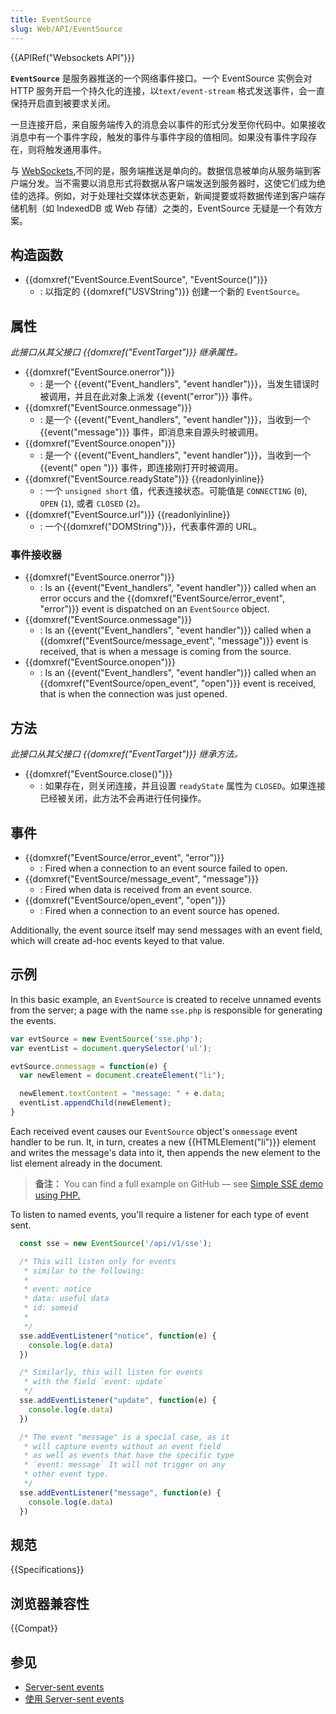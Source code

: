 ```yaml
---
title: EventSource
slug: Web/API/EventSource
---
```


{{APIRef("Websockets API")}}

**`EventSource`** 是服务器推送的一个网络事件接口。一个 EventSource 实例会对 HTTP 服务开启一个持久化的连接，以`text/event-stream` 格式发送事件，会一直保持开启直到被要求关闭。

一旦连接开启，来自服务端传入的消息会以事件的形式分发至你代码中。如果接收消息中有一个事件字段，触发的事件与事件字段的值相同。如果没有事件字段存在，则将触发通用事件。

与 [WebSockets](/zh-CN/docs/Web/API/WebSockets_API),不同的是，服务端推送是单向的。数据信息被单向从服务端到客户端分发。当不需要以消息形式将数据从客户端发送到服务器时，这使它们成为绝佳的选择。例如，对于处理社交媒体状态更新，新闻提要或将数据传递到客户端存储机制（如 IndexedDB 或 Web 存储）之类的，EventSource 无疑是一个有效方案。

## 构造函数

- {{domxref("EventSource.EventSource", "EventSource()")}}
  - : 以指定的 {{domxref("USVString")}} 创建一个新的 `EventSource`。

## 属性

_此接口从其父接口 {{domxref("EventTarget")}} 继承属性。_

- {{domxref("EventSource.onerror")}}
  - : 是一个 {{event("Event_handlers", "event handler")}}，当发生错误时被调用，并且在此对象上派发 {{event("error")}} 事件。
- {{domxref("EventSource.onmessage")}}
  - : 是一个 {{event("Event_handlers", "event handler")}}，当收到一个 {{event("message")}} 事件，即消息来自源头时被调用。
- {{domxref("EventSource.onopen")}}
  - : 是一个 {{event("Event_handlers", "event handler")}}，当收到一个 {{event(" open ")}} 事件，即连接刚打开时被调用。
- {{domxref("EventSource.readyState")}} {{readonlyinline}}
  - : 一个 `unsigned short` 值，代表连接状态。可能值是 `CONNECTING` (`0`), `OPEN` (`1`), 或者 `CLOSED` (`2`)。
- {{domxref("EventSource.url")}} {{readonlyinline}}
  - : 一个{{domxref("DOMString")}}，代表事件源的 URL。

### 事件接收器

- {{domxref("EventSource.onerror")}}
  - : Is an {{event("Event_handlers", "event handler")}} called when an error occurs and the {{domxref("EventSource/error_event", "error")}} event is dispatched on an `EventSource` object.
- {{domxref("EventSource.onmessage")}}
  - : Is an {{event("Event_handlers", "event handler")}} called when a {{domxref("EventSource/message_event", "message")}} event is received, that is when a message is coming from the source.
- {{domxref("EventSource.onopen")}}
  - : Is an {{event("Event_handlers", "event handler")}} called when an {{domxref("EventSource/open_event", "open")}} event is received, that is when the connection was just opened.

## 方法

_此接口从其父接口 {{domxref("EventTarget")}} 继承方法。_

- {{domxref("EventSource.close()")}}
  - : 如果存在，则关闭连接，并且设置 `readyState` 属性为 `CLOSED`。如果连接已经被关闭，此方法不会再进行任何操作。

## 事件

- {{domxref("EventSource/error_event", "error")}}
  - : Fired when a connection to an event source failed to open.
- {{domxref("EventSource/message_event", "message")}}
  - : Fired when data is received from an event source.
- {{domxref("EventSource/open_event", "open")}}
  - : Fired when a connection to an event source has opened.

Additionally, the event source itself may send messages with an event field, which will create ad-hoc events keyed to that value.

## 示例

In this basic example, an `EventSource` is created to receive unnamed events from the server; a page with the name `sse.php` is responsible for generating the events.

```js
var evtSource = new EventSource('sse.php');
var eventList = document.querySelector('ul');

evtSource.onmessage = function(e) {
  var newElement = document.createElement("li");

  newElement.textContent = "message: " + e.data;
  eventList.appendChild(newElement);
}
```

Each received event causes our `EventSource` object's `onmessage` event handler to be run. It, in turn, creates a new {{HTMLElement("li")}} element and writes the message's data into it, then appends the new element to the list element already in the document.

> **备注：** You can find a full example on GitHub — see [Simple SSE demo using PHP.](https://github.com/mdn/dom-examples/tree/master/server-sent-events)

To listen to named events, you'll require a listener for each type of event sent.

```js
  const sse = new EventSource('/api/v1/sse');

  /* This will listen only for events
   * similar to the following:
   *
   * event: notice
   * data: useful data
   * id: someid
   *
   */
  sse.addEventListener("notice", function(e) {
    console.log(e.data)
  })

  /* Similarly, this will listen for events
   * with the field `event: update`
   */
  sse.addEventListener("update", function(e) {
    console.log(e.data)
  })

  /* The event "message" is a special case, as it
   * will capture events without an event field
   * as well as events that have the specific type
   * `event: message` It will not trigger on any
   * other event type.
   */
  sse.addEventListener("message", function(e) {
    console.log(e.data)
  })

```

## 规范

{{Specifications}}

## 浏览器兼容性

{{Compat}}

## 参见

- [Server-sent events](/zh-CN/docs/Web/API/Server-sent_events)
- [使用 Server-sent events](/zh-CN/Server-sent_events/Using_server-sent_events)
